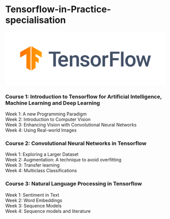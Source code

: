 # Tensorflow-in-Practice-specialisation


![](image/logo.png)


### Course 1: Introduction to Tensorflow for Artificial Intelligence, Machine Learning and Deep Learning

Week 1: A new Programming Paradigm\
Week 2: Introduction to Computer Vision\
Week 3: Enhancing Vision with Convolutional Neural Networks\
Week 4: Using Real-world Images


### Course 2: Convolutional Neural Networks in Tensorflow

Week 1: Exploring a Larger Dataset\
Week 2: Augmentation: A technique to avoid overfitting\
Week 3: Transfer learning\
Week 4: Multiclass Classifications


### Course 3: Natural Language Processing in Tensorflow

Week 1: Sentiment in Text\
Week 2: Word Embeddings\
Week 3: Sequence Models\
Week 4: Sequence models and literature

